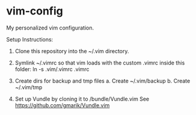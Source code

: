 vim-config
==========

My personalized vim configuration.

Setup Instructions:
1. Clone this repository into the ~/.vim directory.

2. Symlink ~/.vimrc so that vim loads with the custom .vimrc inside
   this folder:
	ln -s .vim/.vimrc .vimrc

3. Create dirs for backup and tmp files
	a. Create ~/.vim/backup
	b. Create ~/.vim/tmp

4. Set up Vundle by cloning it to /bundle/Vundle.vim
	See https://github.com/gmarik/Vundle.vim 
